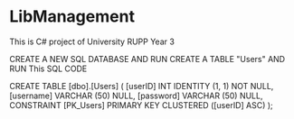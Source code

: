 # LibManagement
This is C# project of University RUPP Year 3

CREATE A NEW SQL DATABASE AND RUN CREATE A TABLE "Users" AND RUN This SQL CODE


CREATE TABLE [dbo].[Users] (
    [userID]   INT          IDENTITY (1, 1) NOT NULL,
    [username] VARCHAR (50) NULL,
    [password] VARCHAR (50) NULL,
    CONSTRAINT [PK_Users] PRIMARY KEY CLUSTERED ([userID] ASC)
);
